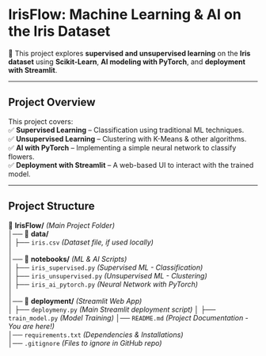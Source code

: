 # **IrisFlow: Machine Learning & AI on the Iris Dataset**  

🚀 This project explores **supervised and unsupervised learning** on the **Iris dataset** using **Scikit-Learn**, **AI modeling with PyTorch**, and **deployment with Streamlit**.  

---

## **Project Overview**  

This project covers:  
✅ **Supervised Learning** – Classification using traditional ML techniques.  
✅ **Unsupervised Learning** – Clustering with K-Means & other algorithms.  
✅ **AI with PyTorch** – Implementing a simple neural network to classify flowers.  
✅ **Deployment with Streamlit** – A web-based UI to interact with the trained model.  

---

## **Project Structure**  

📂 **IrisFlow/** *(Main Project Folder)*  
│── 📁 **data/**  
│   ├── `iris.csv` *(Dataset file, if used locally)*  
│  
│── 📁 **notebooks/** *(ML & AI Scripts)*  
│   ├── `iris_supervised.py` *(Supervised ML - Classification)*  
│   ├── `iris_unsupervised.py` *(Unsupervised ML - Clustering)*  
│   ├── `iris_ai_pytorch.py` *(Neural Network with PyTorch)*  
│  
│── 📁 **deployment/** *(Streamlit Web App)*  
│   ├── `deploymeny.py` *(Main Streamlit deployment script)* 
│   ├── `train_model.py` *(Model Training)*
│── `README.md` *(Project Documentation - You are here!)*  
│── `requirements.txt` *(Dependencies & Installations)*  
│── `.gitignore` *(Files to ignore in GitHub repo)*  


